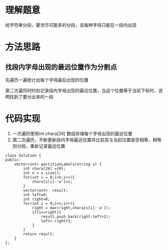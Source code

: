 # 理解题意
  给字符串分段，要求尽可能多的分段，且每种字母只能在一段内出现
# 方法思路
## 找段内字母出现的最远位置作为分割点


 先遍历一遍统计出每个字母最后出现的位置   
 
 第二次遍历时时刻记录段内字母出现的最远位置，当这个位置等于当前下标时，说明找到了要分出来的一段
  
# 代码实现
1. 一次遍历使用int chara[26] 数组存储每个字母出现的最远位置
2. 第二次遍历，不断更新段内字母最远位置并比较其与当前位置是否相等，相等则分段，重新记录最远位置

```
class Solution {
public:
    vector<int> partitionLabels(string s) {
        int chara[26] ={0};
        int n = s.size();
        for(int i = 0;i<n;i++){
            chara[s[i]-'a']=i;
        }
        vector<int>  result;
        int left=0;
        int right=0;
        for(int i = 0;i<n;i++){
            right = max(right,chara[s[i]-'a']);
            if(i==right){
                result.push_back(right-left+1);
                left= right+1;
            }
        }
        return result;
    }
};
```
